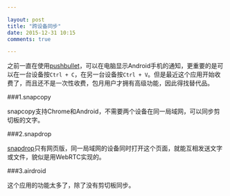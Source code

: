 ```yaml
---

layout: post
title: "跨设备同步"
date: 2015-12-31 10:15
comments: true

---
```

之前一直在使用[pushbullet](https://www.pushbullet.com/)，可以在电脑显示Android手机的通知，更重要的是可以在一台设备按`Ctrl + C`，在另一台设备按`Ctrl + V`。但是最近这个应用开始收费了，而且还不是一次性收费，包月用户才拥有高级功能，因此得找替代品。

###1.snapcopy

snapcopy支持Chrome和Android，不需要两个设备在同一局域网，可以同步剪切板的文字。

###2.snapdrop

[snapdrop](https://snapdrop.net/)只有网页版，同一局域网的设备同时打开这个页面，就能互相发送文字或文件，貌似是用WebRTC实现的。

###3.airdroid

这个应用的功能太多了，除了没有剪切板同步。